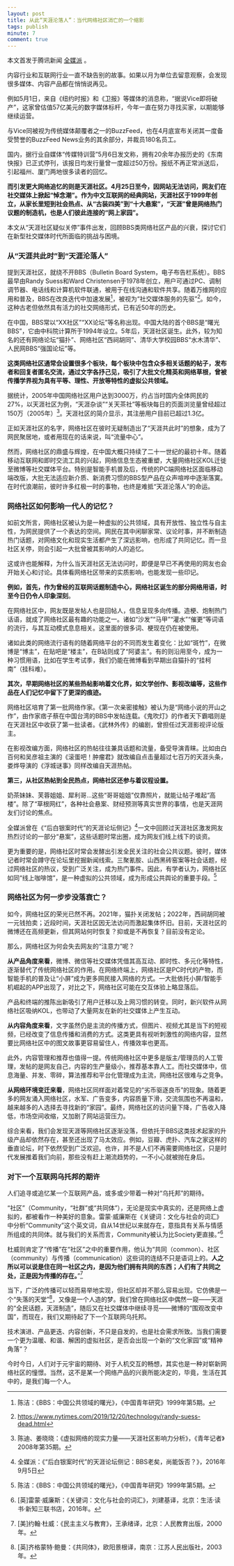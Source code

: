 ```yaml
---
layout: post
title: 从此“天涯沦落人”：当代网络社区消亡的一个缩影
tags: publish
minute: 7
comment: true
---
```


本文首发于腾讯新闻 [全媒派](https://mp.weixin.qq.com/s?src=11&timestamp=1683891292&ver=4524&signature=20Mbllrry9OJsb5dMjAaCwpxq8-R5CupjpBuJ8h1VoYz-VCFhLCCa7-2UNgGFC-fyZHLPhCewyx2zd4IZWeusqFDMe*8ai8orhkCA8*TrDryiE2GSiQXEoHRk32Qz*P8&new=1) 。

内容行业和互联网行业一直不缺告别的故事。如果以月为单位去留意观察，会发现很多媒体、内容产品都在悄悄说再见。

例如5月1日，来自《纽约时报》和《卫报》等媒体的消息称，“据说Vice即将破产”，这家曾估值57亿美元的数字媒体标杆，今年一直在努力寻找买家，以期能够继续运营。

与Vice同被视为传统媒体颠覆者之一的BuzzFeed，也在4月底宣布关闭其一度备受赞誉的BuzzFeed News业务的其余部分，并裁员180名员工。

国内，据行业自媒体“传媒特训营”5月6日发文称，拥有20余年办报历史的《东南快报》已正式停刊，该报日均发行量曾一度超过50万份。报纸不再正常派送后，引起福州、厦门两地很多读者的回忆。

**而引发更大网络追忆的则是天涯社区。‍4月25日至今，因网站无法访问，网友们在社交媒体上掀起“悼念潮”。作为中文互联网的经典网站，天涯社区于1999年创立，从家长里短到社会热点、从“古装四美”到“十大悬案”，“天涯”曾是网络热门议题的制造机，也是人们彼此连接的“网上家园”。**

本文从“天涯社区疑似关停”事件出发，回顾BBS类网络社区产品的兴衰，探讨它们在新型社交媒体时代所面临的挑战与困境。

### 从“天涯共此时”到“天涯沦落人”

提到天涯社区，就绕不开BBS（Bulletin Board System，电子布告栏系统）。BBS最早由Randy Suess和Ward Christensen于1978年创立，用户可通过PC、调制调节器、电话线和计算机软件联通，被用于在线沟通和软件共享。随着万维网的应用和普及，BBS在改良迭代中加速发展[^1]，被视为“社交媒体服务的先驱”[^2]。如今，这种古老但依然具有活力的社交网络形式，已有近50年的历史。

在中国，BBS常以“XX社区”“XX论坛”等名称出现。中国大陆的首个BBS是“曙光BBS”，它由中科院计算所于1994年设立。5年后，天涯社区诞生。此外，较为知名的还有网络论坛“猫扑”、网络社区“西祠胡同”、清华大学校园BBS“水木清华”、人民网BBS“强国论坛”等。

**这类网络社区通常会设置很多个板块，每个板块中包含众多相关话题的帖子，发布者和回复者匿名交流，通过文字各抒己见，吸引了大批文化精英和网络草根，曾被传播学界视为具有平等、理性、开放等特性的虚拟公共领域。**

据统计，2005年中国网络社区用户达到3000万，约占当时国内全体网民的27%，以天涯社区为例，“天涯杂谈”“关天茶社”等板块每日的页面浏览量曾经超过150万（2005年）[^3]。天涯社区的简介显示，其注册用户目前已超过1.3亿。

正如天涯社区的名字，网络社区在彼时无疑制造出了“天涯共此时”的想象，成为了网民聚居地，或者用现在的话来说，叫“流量中心”。

然而，网络社区的鼎盛与辉煌，在中国大概只持续了二十一世纪的最初十年。随着移动互联网和即时交流工具的兴起，网络信息生态被重塑，大量网络社区KOL迁徙至微博等社交媒体平台。特别是智能手机普及后，传统的PC端网络社区面临移动端改版，大批无法适应新介质、新消费习惯的BBS型产品在众声喧哗中逐渐落寞。在时代浪潮前，彼时许多红极一时的事物，也终是难抵“天涯沦落人”的命运。

### 网络社区如何影响一代人的记忆？

如前文所言，网络社区被认为是一种虚拟的公共领域，具有开放性、独立性与自主性，为网民提供了一个表达的空间。网民在其中闲聊家常、议论时事，并不断制造热门话题，对网络文化和现实生活都产生了深远影响，也形成了共同记忆。而一旦社区关停，则会引起一大批曾被其影响的人的追忆。

这或许也能解释，为什么当天涯社区无法访问时，即便是早已不再使用的网友也会开始关心和讨论。具体看网络社区带来的实质影响，也能发现一些印记。

**例如，首先，作为曾经的互联网话题制造中心，网络社区诞生的部分网络用语，时至今日仍令人印象深刻**。

在网络社区中，网友既是发帖人也是回帖人，信息呈现多向传播。造梗、炮制热门话语，就成了网络社区最有趣的功能之一。诸如“沙发”“马甲”“灌水”“催更”等词语的流行，与其互动模式息息相关。这里面的很多词、梗现在仍在被使用。

诸如此类的网络流行语有的随着网络平台的不同而发生着变化：比如“斑竹”，在微博是“博主”，在贴吧是“楼主”，在B站则成了“阿婆主”。有的则沿用至今，成为一种习惯用语，比如在学生考试季，我们仍能在微博看到早期出自猫扑的“挂柯南”（挂科难）。

**其次，早期网络社区的某些热帖影响着文化界，如文学创作、影视改编等，这些作品在人们记忆中留下了更深的痕迹。**

网络社区培育了第一批网络作家。《第一次亲密接触》被认为是“网络小说的开山之作”，由作家痞子蔡在中国台湾的BBS中发帖连载。《鬼吹灯》的作者天下霸唱则是在天涯社区中收获了第一批读者。《武林外传》的编剧，曾担任过天涯影视评论版主。

在影视改编方面，网络社区的热帖往往兼具话题和流量，备受导演青睐。比如由白百何和吴彦祖主演的《滚蛋吧！肿瘤君》就改编自点击量超过七百万的天涯头条，娄烨导演的《浮城谜事》同样改编自天涯热帖。

**第三，从社区热帖到全民热点，网络社区还参与着议程设置。**

奶茶妹妹、芙蓉姐姐、犀利哥...这些“哥哥姐姐”仅靠照片，就能让帖子堆起“高楼”。除了“草根网红”，各种社会悬案、财经预测等真实世界的事情，也是天涯网友们讨论的焦点。

全媒派曾在《“后白银案时代”的天涯论坛侧记》[^4]一文中回顾过天涯社区激发网友热烈讨论的一部分“悬案”，这些话题时常出圈，成为网友们线上线下的谈资。

更为重要的是，网络社区时常会发酵出引发全民关注的社会公共议题。彼时，媒体记者时常会蹲守在论坛里挖掘新闻线索。三聚氰胺、山西黑砖窑案等社会话题，经过网络社区的热议，受到广泛关注，成为热门事件。因此，有学者认为，网络社区如同“线上咖啡馆”，是一种虚拟的公共领域，成为形成公共舆论的重要手段。[^5]

### 网络社区为何一步步没落衰亡？

如今，网络社区的荣光已然不再。2021年，猫扑关闭发帖；2022年，西祠胡同被一元钱拍卖；近段时间，天涯社区因无法访问而激起集体怀旧。目前，天涯社区的微博还在高频更新，但其网站何时恢复？抑或是不再恢复？目前没有定论。

那么，网络社区为何会失去网友的“注意力”呢？

**从产品角度来看**，微博、微信等社交媒体凭借其高互动、即时性、多元化等特性，逐渐替代了传统网络社区的作用。在网络终端上，网络社区是PC时代的产物，而智能手机的普及让“小屏”成为更多网民接入网络的方式。一大批依托小屏/智能手机崛起的APP出现了，对比之下，网络社区可能在交互体验上略显落后。

产品和终端的推陈出新吸引了用户迁移以及上网习惯的转变。同时，新兴软件从网络社区吸纳KOL，也带动了大量网友在新的社交媒体上产生互动。

**从内容角度来看**，文字虽然仍是主流的传播方式，但图片、视频尤其是当下的短视频，已经改变了信息传播和消费的方式。这类更具有视听刺激性的网络内容，显然要比网络社区中的图文故事更容易留住人，传播效率也更高。

此外，内容管理和推荐也值得一提。传统网络社区中更多是版主/管理员的人工管理，发帖的是网友自己，内容的生产量级小，推荐基本靠人工。而社交媒体中，信息海量、并发、零碎，算法推荐和平台化管理成为主流，网络社区很难与之竞争。

**从网络环境变迁来看**，网络社区同样面对着常见的“劣币驱逐良币”的现象。随着更多的网友涌入网络社区，水军、广告变多，内容质量下滑，交流氛围也不再温和，越来越多的人选择去寻找新的“家园”。最终，网络社区的访问量下降，广告收入降低，市场空间收缩，又加剧了网站运营压力。

综合来看，我们会发现天涯等网络社区逐渐没落，但依托于BBS这类技术起家的升级产品却依然存在，甚至还出现了马太效应。例如，豆瓣、虎扑、汽车之家这样的垂直论坛，时下依然受到广泛欢迎。也许，并不是人们不再需要网络社区，只是时代发展推着我们向前，那些没有赶上潮流趋势的，一不小心就被抛在身后。

### 对下一个互联网乌托邦的期许

人们追寻或追忆某一个互联网产品，或多或少带着一种对“乌托邦”的期待。

“社区”（Community，“社群”或“共同体”），无论是现实中真实的，还是网络上虚拟的，都被看作一种美好的意象。雷蒙·威廉斯在《关键词：文化与社会的词汇》中分析“Community”这个英文词，自从14世纪以来就存在，意指具有关系与情感所组成的共同体。就与我们的关系而言，Community被认为比Society更直接。”[^6]

杜威则肯定了“传播”在“社区”之中的重要作用，他认为“共同（common）、社区（community）与传播（communication）这些词的连结不只是语词上的。**人之所以可以说是住在同一社区之内，是因为他们拥有共同的东西；人们有了共同之处，正是因为传播的存在。**”[^7]

当下，广泛的传播可以轻而易举地实现，但社区却并不那么容易出现。它仿佛是一个“失落的天堂”[^8]，又像是一个人造的梦。我们曾在网络社区中偶然一窥——天涯的“全民话题，天涯制造”，随后又在社交媒体中继续寻觅——微博的“围观改变中国”，而现在，我们又期待起了下一个互联网乌托邦。

技术演进、产品更迭、内容创新，不只是自发的，也是社会需求所致。当我们需要一个更为温暖、和谐、解困的虚拟社区，是否会出现一个新的“文化家园”或“精神角落”？

今时今日，人们对于元宇宙的期待、对于人机交互的畅想，其实也是一种对崭新网络社区的憧憬。当然，这不是某一个网络产品的兴衰所能决定的，毕竟，生活在其中的，是我们每一个人。



[^1]: 陈洁：《BBS：中国公共领域的曙光》，《中国青年研究》1999年第5期。
[^2]: https://www.nytimes.com/2019/12/20/technology/randy-suess-dead.html
[^3]: 陈迪、姜晓晓：《虚拟网络的现实力量——天涯社区影响力分析》，《青年记者》2008年第35期。
[^4]: 全媒派：《“后白银案时代”的天涯论坛侧记：BBS老矣，尚能饭否？》，2016年9月5日
[^5]: 陈洁：《BBS：中国公共领域的曙光》，《中国青年研究》1999年第5期。
[^6]: [英]雷蒙·威廉斯：《关键词：文化与社会的词汇》，刘建基译，北京：生活·读书·新知三联书店，2016年。
[^7]: [美]约翰·杜威：《民主主义与教育》，王承绪译，北京：人民教育出版，2000年。
[^8]: [英]齐格蒙特·鲍曼：《共同体》，欧阳景根译，南京：江苏人民出版社，2003年。

